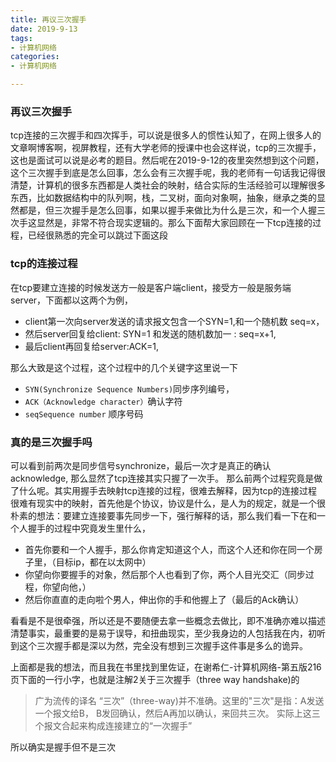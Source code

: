 ```yaml
---
title: 再议三次握手
date: 2019-9-13
tags:
- 计算机网络
categories:
- 计算机网络

---
```


### 再议三次握手
tcp连接的三次握手和四次挥手，可以说是很多人的惯性认知了，在网上很多人的文章啊博客啊，视屏教程，还有大学老师的授课中也会这样说，tcp的三次握手，这也是面试可以说是必考的题目。然后呢在2019-9-12的夜里突然想到这个问题，这个三次握手到底是怎么回事，怎么会有三次握手呢，我的老师有一句话我记得很清楚，计算机的很多东西都是人类社会的映射，结合实际的生活经验可以理解很多东西，比如数据结构中的队列啊，栈，二叉树，面向对象啊，抽象，继承之类的显然都是，但三次握手是怎么回事，如果以握手来做比为什么是三次，和一个人握三次手这显然是，非常不符合现实逻辑的。那么下面帮大家回顾在一下tcp连接的过程，已经很熟悉的完全可以跳过下面这段


### tcp的连接过程

在tcp要建立连接的时候发送方一般是客户端client，接受方一般是服务端server，下面都以这两个为例，
- client第一次向server发送的请求报文包含一个SYN=1,和一个随机数 seq=x，
- 然后server回复给client: SYN=1 和发送的随机数加一 : seq=x+1,
- 最后client再回复给server:ACK=1,

那么大致是这个过程，这个过程中的几个关键字这里说一下
- `SYN(Synchronize Sequence Numbers)`同步序列编号，
- `ACK（Acknowledge character）`确认字符
- `seqSequence number` 顺序号码


### 真的是三次握手吗
可以看到前两次是同步信号synchronize，最后一次才是真正的确认acknowledge, 那么显然了tcp连接其实只握了一次手。
那么前两个过程究竟是做了什么呢。其实用握手去映射tcp连接的过程，很难去解释，因为tcp的连接过程很难有现实中的映射，首先他是个协议，协议是什么，是人为的规定，就是一个很朴素的想法：要建立连接要事先同步一下，强行解释的话，那么我们看一下在和一个人握手的过程中究竟发生里什么，

- 首先你要和一个人握手，那么你肯定知道这个人，而这个人还和你在同一个房子里，（目标ip，都在以太网中）
- 你望向你要握手的对象，然后那个人也看到了你，两个人目光交汇（同步过程，你望向他，）
- 然后你直直的走向啦个男人，伸出你的手和他握上了（最后的Ack确认）

看看是不是很牵强，所以还是不要随便去拿一些概念去做比，即不准确亦难以描述清楚事实，最重要的是易于误导，和扭曲现实，至少我身边的人包括我在内，初听到这个三次握手都是深以为然，完全没有想到三次握手这件事是多么的诡异。

上面都是我的想法，而且我在书里找到里佐证，在谢希仁-计算机网络-第五版216页下面的一行小字，也就是注解2关于三次握手（three way handshake)的

> 广为流传的译名 “三次”（three-way)并不准确。这里的"三次"是指：A发送一个报文给B， B发回确认，然后A再加以确认，来回共三次。 实际上这三个报文合起来构成连接建立的“一次握手”

所以确实是握手但不是三次
